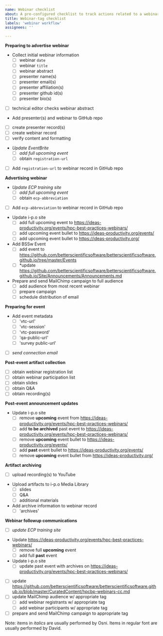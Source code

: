 ```yaml
---
name: Webinar checklist
about: A pre-configured checklist to track actions related to a webinar
title: Webinar-tag checklist
labels: 'webinar workflow'
assignees: ''

---
```

**Preparing to advertise webinar**
- Collect initial webinar information
  - [ ] webinar `date`
  - [ ] webinar `title`
  - [ ] webinar abstract
  - [ ] presenter name(s)
  - [ ] presenter email(s)
  - [ ] presenter affiliation(s)
  - [ ] presenter github id(s)
  - [ ] presenter bio(s)
- [ ] technical editor checks webinar abstract
- Add presenter(s) and webinar to GitHub repo
 - [ ] create presenter record(s)
 - [ ] create webinar record
 - [ ] verify content and formatting
- *Update EventBrite*
  - [ ] *add full upcoming event*
  - [ ] obtain `registration-url`
- [ ] Add `registration-url` to webinar record in GitHub repo

**Advertising webinar**
- *Update ECP training site*
  - [ ] *add full upcoming event*
  - [ ] obtain `ecp-abbreviation`
- [ ] Add `ecp-abbreviation` to webinar record in GitHub repo
- Update i-p.o site
  - [ ] add full upcoming event to <https://ideas-productivity.org/events/hpc-best-practices-webinars/>
  - [ ] add upcoming event bullet to <https://ideas-productivity.org/events/>
  - [ ] add upcoming event bullet to <https://ideas-productivity.org/>
- Add BSSw Event 
  - [ ] add event to <https://github.com/betterscientificsoftware/betterscientificsoftware.github.io/tree/master/Events>
  - [ ] *update <https://github.com/betterscientificsoftware/betterscientificsoftware.github.io/Site/Announcements/Announcements.md>
- Prepare and send MailChimp campaign to full audience
  - [ ] add audience from most recent webinar
  - [ ] prepare campaign
  - [ ] schedule distribution of email

**Preparing for event**
- Add event metadata
  - [ ] 'vtc-url'
  - [ ] 'vtc-session'
  - [ ] 'vtc-password'
  - [ ] 'qa-public-url'
  - [ ] 'survey public-url'
- [ ] *send connection email*

**Post-event artifact collection**
- [ ] obtain webinar registration list
- [ ] obtain webinar participation list
- [ ] obtain slides
- [ ] obtain Q&A
- [ ] obtain recording(s)

**Post-event announcement updates**
- Update i-p.o site
  - [ ] remove **upcoming** event from <https://ideas-productivity.org/events/hpc-best-practices-webinars/>
  - [ ] add **to be archived** past event to <https://ideas-productivity.org/events/hpc-best-practices-webinars/>
  - [ ] remove **upcoming** event bullet to <https://ideas-productivity.org/events/>
  - [ ] add **past** event bullet to <https://ideas-productivity.org/events/>
  - [ ] remove **upcoming** event bullet from <https://ideas-productivity.org/>

**Artifact archiving**
- [ ] upload recording(s) to YouTube
- Upload artifacts to i-p.o Media Library
  - [ ] slides
  - [ ] Q&A
  - [ ] additional materials
- Add archive information to webinar record
  - [ ] 'archives'

**Webinar followup communications**
- [ ] *update ECP training site*
- Update <https://ideas-productivity.org/events/hpc-best-practices-webinars/>
  - [ ] remove full **upcoming** event
  - [ ] add full **past** event
- Update i-p.o site
  - [ ] update past event with archives on <https://ideas-productivity.org/events/hpc-best-practices-webinars/>
- [ ] update <https://github.com/betterscientificsoftware/betterscientificsoftware.github.io/blob/master/CuratedContent/hpcbp-webinars-cc.md>
- [ ] update MailChimp audience w/ appropriate tag
  - [ ] add webinar registrants w/ appropriate tag
  - [ ] add webinar participants w/ appropriate tag
- [ ] prepare and send MailChimp campaign to appropriate tag

Note: items in *italics* are usually performed by Osni.  Items in regular font are usually performed by David.
